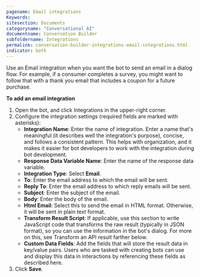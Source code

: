 ```yaml
---
pagename: Email integrations
Keywords:
sitesection: Documents
categoryname: "Conversational AI"
documentname: Conversation Builder
subfoldername: Integrations
permalink: conversation-builder-integrations-email-integrations.html
indicator: both
---
```


Use an Email integration when you want the bot to send an email in a dialog flow. For example, if a consumer completes a survey, you might want to follow that with a thank you email that includes a coupon for a future purchase.

**To add an email integration**

1. Open the bot, and click Integrations in the upper-right corner.
2. Configure the integration settings (required fields are marked with asterisks):
    - **Integration Name**: Enter the name of integration. Enter a name that's meaningful (it describes well the integration's purpose), concise, and follows a consistent pattern. This helps with organization, and it makes it easier for bot developers to work with the integration during bot development.
    - **Response Data Variable Name**: Enter the name of the response data variable.
    - **Integration Type**: Select **Email**.
    - **To**: Enter the email address to which the email will be sent.
    - **Reply To**: Enter the email address to which reply emails will be sent.
    - **Subject**: Enter the subject of the email.
    - **Body**: Enter the body of the email.
    - **Html Email**: Select this to send the email in HTML format. Otherwise, it will be sent in plain text format.
    - **Transform Result Script**: If applicable, use this section to write JavaScript code that transforms the raw result (typically in JSON format), so you can use the information in the bot's dialog. For more on this, see Transform an API result farther below.
    - **Custom Data Fields**: Add the fields that will store the result data in key/value pairs. Users who are tasked with creating bots can use and display this data in interactions by referencing these fields as described here.
3. Click **Save**.